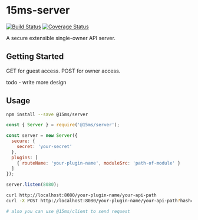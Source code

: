 # 15ms-server

[![Build Status](https://travis-ci.com/15ms/15ms-server.svg?branch=master)](https://travis-ci.com/15ms/15ms-server)
[![Coverage Status](https://coveralls.io/repos/github/15ms/15ms-server/badge.svg?branch=master)](https://coveralls.io/github/15ms/15ms-server?branch=master)

A secure extensible single-owner API server.

## Getting Started

GET for guest access.
POST for owner access.

todo - write more design

## Usage

```sh
npm install --save @15ms/server
```

```javascript
const { Server } = require('@15ms/server');

const server = new Server({
  secure: {
    secret: 'your-secret'
  },
  plugins: [
    { routeName: 'your-plugin-name', moduleSrc: 'path-of-module' }
  ]
});

server.listen(8080);
```

```sh
curl http://localhost:8080/your-plugin-name/your-api-path
curl -X POST http://localhost:8080/your-plugin-name/your-api-path?hash=...

# also you can use @15ms/client to send request
```